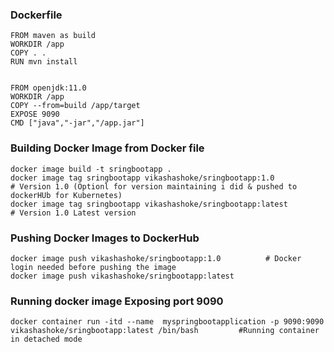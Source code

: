 ### Dockerfile

    FROM maven as build
    WORKDIR /app
    COPY . .
    RUN mvn install


    FROM openjdk:11.0
    WORKDIR /app
    COPY --from=build /app/target
    EXPOSE 9090
    CMD ["java","-jar","/app.jar"]
    
    
### Building Docker Image from Docker file
    
    docker image build -t sringbootapp .
    docker image tag sringbootapp vikashashoke/sringbootapp:1.0              # Version 1.0 (Optionl for version maintaining i did & pushed to dockerHUb for Kubernetes)
    docker image tag sringbootapp vikashashoke/sringbootapp:latest           # Version 1.0 Latest version
    


### Pushing Docker Images to DockerHub

    docker image push vikashashoke/sringbootapp:1.0          # Docker login needed before pushing the image
    docker image push vikashashoke/sringbootapp:latest
    
### Running docker image Exposing port 9090

    docker container run -itd --name  myspringbootapplication -p 9090:9090 vikashashoke/sringbootapp:latest /bin/bash         #Running container in detached mode
    




